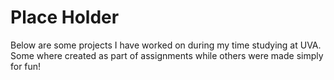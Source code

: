 # Place Holder

Below are some projects I have worked on during my time studying at UVA. Some where created as part of assignments while others were made simply for fun!
